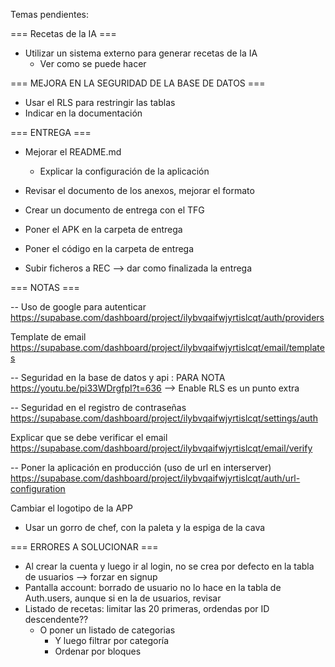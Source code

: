 Temas pendientes:

=== Recetas de la IA ===

- Utilizar un sistema externo para generar recetas de la IA
  - Ver como se puede hacer

=== MEJORA EN LA SEGURIDAD DE LA BASE DE DATOS ===

- Usar el RLS para restringir las tablas
- Indicar en la documentación

=== ENTREGA ===

- Mejorar el README.md
  - Explicar la configuración de la aplicación
- Revisar el documento de los anexos, mejorar el formato
- Crear un documento de entrega con el TFG
- Poner el APK en la carpeta de entrega
- Poner el código en la carpeta de entrega

- Subir ficheros a REC --> dar como finalizada la entrega

=== NOTAS ===

-- Uso de google para autenticar
https://supabase.com/dashboard/project/ilybvqaifwjyrtislcqt/auth/providers

Template de email
https://supabase.com/dashboard/project/ilybvqaifwjyrtislcqt/email/templates

-- Seguridad en la base de datos y api : PARA NOTA
https://youtu.be/pi33WDrgfpI?t=636 --> Enable RLS es un punto extra

-- Seguridad en el registro de contraseñas
https://supabase.com/dashboard/project/ilybvqaifwjyrtislcqt/settings/auth

Explicar que se debe verificar el email
https://supabase.com/dashboard/project/ilybvqaifwjyrtislcqt/email/verify

-- Poner la aplicación en producción (uso de url en interserver)
https://supabase.com/dashboard/project/ilybvqaifwjyrtislcqt/auth/url-configuration

Cambiar el logotipo de la APP

- Usar un gorro de chef, con la paleta y la espiga de la cava

=== ERRORES A SOLUCIONAR ===

- Al crear la cuenta y luego ir al login, no se crea por defecto en la tabla de usuarios --> forzar en signup
- Pantalla account: borrado de usuario no lo hace en la tabla de Auth.users, aunque si en la de usuarios, revisar
- Listado de recetas: limitar las 20 primeras, ordendas por ID descendente??
  - O poner un listado de categorias
    - Y luego filtrar por categoría
    - Ordenar por bloques
